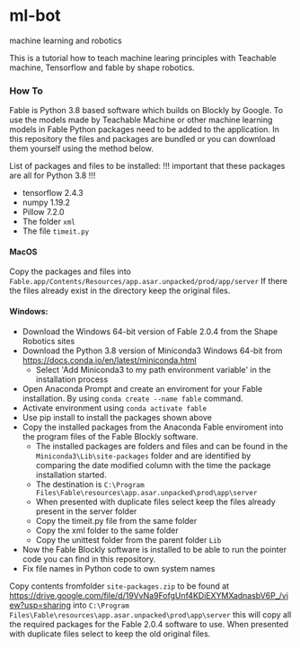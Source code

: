 # ml-bot
machine learning and robotics

This is a tutorial how to teach machine learing principles with Teachable machine, Tensorflow and fable by shape robotics.

### How To

Fable is Python 3.8 based software which builds on Blockly by Google. To use the models made by Teachable Machine or other machine learning models in Fable Python packages need to be added to the application. In this repository the files and packages are bundled or you can download them yourself using the method below.

List of packages and files to be installed:
!!! important that these packages are all for Python 3.8 !!!

- tensorflow 2.4.3
- numpy	1.19.2
- Pillow 7.2.0
- The folder ```xml```
- The file ```timeit.py```

#### MacOS
Copy the packages and files into ```Fable.app/Contents/Resources/app.asar.unpacked/prod/app/server```
If there the files already exist in the directory keep the original files.

#### Windows:
- Download the Windows 64-bit version of Fable 2.0.4 from the Shape Robotics sites
- Download the Python 3.8 version of Miniconda3 Windows 64-bit from https://docs.conda.io/en/latest/miniconda.html
  - Select 'Add Miniconda3 to my path environment variable' in the installation process
- Open Anaconda Prompt and create an enviroment for your Fable installation. By using ```conda create --name fable``` command.
- Activate environment using ```conda activate fable```
- Use pip install to install the packages shown above
- Copy the installed packages from the Anaconda Fable enviroment into the program files of the Fable Blockly software.
  - The installed packages are folders and files and can be found in the ```Miniconda3\Lib\site-packages``` folder and are identified by comparing the date modified column with the time the package installation started.
  - The destination is ```C:\Program Files\Fable\resources\app.asar.unpacked\prod\app\server``` 
  - When presented with duplicate files select keep the files already present in the server folder
  - Copy the timeit.py file from the same folder
  - Copy the xml folder to the same folder
  - Copy the unittest folder from the parent folder ```Lib```
- Now the Fable Blockly software is installed to be able to run the pointer code you can find in this repository.
- Fix file names in Python code to own system names

Copy contents fromfolder ```site-packages.zip``` to be found at https://drive.google.com/file/d/19VvNa9FofgUnf4KDiEXYMXadnasbV6P_/view?usp=sharing into ```C:\Program Files\Fable\resources\app.asar.unpacked\prod\app\server``` this will copy all the required packages for the Fable 2.0.4 software to use. When presented with duplicate files select to keep the old original files.
